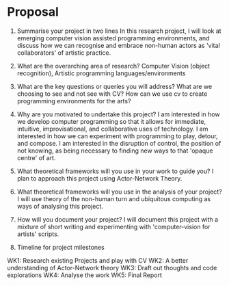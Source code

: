 # Proposal

1) Summarise your project in two lines
In this research project, I will look at emerging computer vision assisted programming environments, and discuss how we can recognise and embrace non-human actors as 'vital collaborators' of artistic practice.

2) What are the overarching area of research?
Computer Vision (object recognition), Artistic programming languages/environments

3) What are the key questions or queries you will address?
What are we choosing to see and not see with CV?  How can we use cv to create programming environments for the arts?

4) Why are you motivated to undertake this project?
I am interested in how we develop computer programming so that it allows for immediate, intuitive, improvisational, and collaborative uses of technology. I am interested in how we can experiment with programming to play, detour, and compose. I am interested in the disruption of control, the position of not knowing, as being necessary to finding new ways to that 'opaque centre' of art.

5) What theoretical frameworks will you use in your work to guide you?
I plan to approach this project using Actor-Network Theory.

6) What theoretical frameworks will you use in the analysis of your project?
I will use theory of the non-human turn and ubiquitous computing as ways of analysing this project.

7) How will you document your project?
I will document this project with a mixture of short writing and experimenting with 'computer-vision for artists' scripts.


8) Timeline for project milestones

WK1: Research existing Projects and play with CV 
WK2: A better understanding of Actor-Network theory
WK3: Draft out thoughts and code explorations
WK4: Analyse the work
WK5: Final Report





